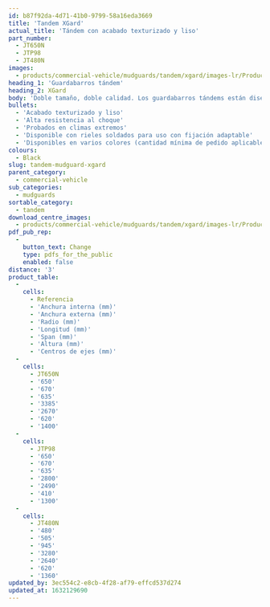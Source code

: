 ```yaml
---
id: b87f92da-4d71-41b0-9799-58a16eda3669
title: 'Tandem XGard'
actual_title: 'Tándem con acabado texturizado y liso'
part_number:
  - JT650N
  - JTP98
  - JT480N
images:
  - products/commercial-vehicle/mudguards/tandem/xgard/images-lr/Product_Image_776x776_(518x518_focus_area)-JT650N_01.jpg
heading_1: 'Guardabarros tándem'
heading_2: XGard
body: 'Doble tamaño, doble calidad. Los guardabarros tándems están diseñados para abarcar la longitud de dos ejes.'
bullets:
  - 'Acabado texturizado y liso'
  - 'Alta resistencia al choque'
  - 'Probados en climas extremos'
  - 'Disponible con rieles soldados para uso con fijación adaptable'
  - 'Disponibles en varios colores (cantidad mínima de pedido aplicable)'
colours:
  - Black
slug: tandem-mudguard-xgard
parent_category:
  - commercial-vehicle
sub_categories:
  - mudguards
sortable_category:
  - tandem
download_centre_images:
  - products/commercial-vehicle/mudguards/tandem/xgard/images-lr/Product_Image_776x776_(518x518_focus_area)-JT650N_01.jpg
pdf_pub_rep:
  -
    button_text: Change
    type: pdfs_for_the_public
    enabled: false
distance: '3'
product_table:
  -
    cells:
      - Referencia
      - 'Anchura interna (mm)'
      - 'Anchura externa (mm)'
      - 'Radio (mm)'
      - 'Longitud (mm)'
      - 'Span (mm)'
      - 'Altura (mm)'
      - 'Centros de ejes (mm)'
  -
    cells:
      - JT650N
      - '650'
      - '670'
      - '635'
      - '3385'
      - '2670'
      - '620'
      - '1400'
  -
    cells:
      - JTP98
      - '650'
      - '670'
      - '635'
      - '2800'
      - '2490'
      - '410'
      - '1300'
  -
    cells:
      - JT480N
      - '480'
      - '505'
      - '945'
      - '3280'
      - '2640'
      - '620'
      - '1360'
updated_by: 3ec554c2-e8cb-4f28-af79-effcd537d274
updated_at: 1632129690
---
```

